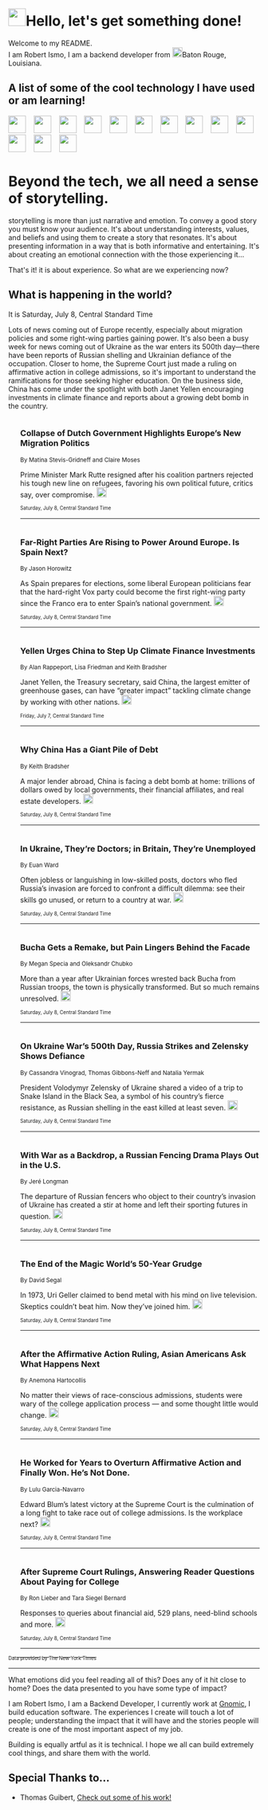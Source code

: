 <h1><img src="https://emojis.slackmojis.com/emojis/images/1643514375/3493/hot-coffee.gif?1643514375" width="35"/>Hello, let's get something done!</h1>

<p>Welcome to my README.<br/>
I am Robert Ismo, I am a backend developer from <img src="https://emojis.slackmojis.com/emojis/images/1638395689/50435/moulin_rouge.png?1638395689" width="20"/>Baton Rouge, Louisiana.</p>
<h2>A list of some of the cool technology I have used or am learning!</h2>
<p>
<img src="https://emojis.slackmojis.com/emojis/images/1643516091/21142/meow_bongotap.gif?1643516091" width="35" alt="">
<img src="https://img.shields.io/badge/Favorite%20Frontend%20Framework-SvelteKit-f83903" alt="">
<img src="https://img.shields.io/badge/Second%20Favorite-Vue-40b581" alt="">
<img src="https://img.shields.io/badge/Most%20Used%20Runtime-Nodejs-78b061" alt="">
<img src="https://emojis.slackmojis.com/emojis/images/1643517416/34482/fire.gif?1643517416" width="35" alt="">
<img src="https://img.shields.io/badge/Javascript%20But%20Better-Typescript-0078ca" alt="">
<img src="https://img.shields.io/badge/Favorite%20Language-Elixir-3e244d" alt="">
<img src="https://img.shields.io/badge/Containerize%20Everything-Docker-6ac9ef" alt="">
<img src="https://emojis.slackmojis.com/emojis/images/1643514596/5999/meow_party.gif?1643514596" width="35" alt="">
<img src="https://img.shields.io/badge/API%20Love%20Language-Graphql-de32a5" alt="">
<img src="https://img.shields.io/badge/Our%20Favorite%20Version%20Controller-Git-e94f33" alt="">
<img src="https://img.shields.io/badge/Favorite%20Database-Redis-d42d1d" alt="">
<img src="https://emojis.slackmojis.com/emojis/images/1643514559/5584/deployparrot.gif?1643514559" width="35" alt="">
<img src="https://img.shields.io/badge/Container%20Interstate-RabbitMQ-f66200" alt="">
<img src="https://img.shields.io/badge/Gotta%20Learn-Kubernetes-316adf" alt="">
<img src="https://img.shields.io/badge/Really%20Mature%20Now-WASM-654fef" alt="">
<img src="https://emojis.slackmojis.com/emojis/images/1666642497/61942/dance_vibe.gif?1666642497" width="35" alt="">
<img src="https://img.shields.io/badge/For%20My%20M1-ARM64-657d96" alt="">
<img src="https://img.shields.io/badge/Loving%20This%20So%20Much-TailwindCSS-17bcb5" alt="">
<img src="https://img.shields.io/badge/Cool%20Build%20Tool-Vite-f9cb24" alt="">
<img src="https://emojis.slackmojis.com/emojis/images/1669231376/62819/working-on-it.gif?1669231376" width="35" alt="">
<img src="https://img.shields.io/badge/Fun%20and%20Easy%20Database-MongoDB-5f8c49" alt="">
<img src="https://img.shields.io/badge/JS%20Life%20Support-NPM-c73737" alt="">
<img src="https://img.shields.io/badge/I%20Liked%20It-DynamoDB-0073b9" alt="">
<img src="https://emojis.slackmojis.com/emojis/images/1643514045/46/question.gif?1643514045" width="35" alt="">
<img src="https://img.shields.io/badge/cool-React-60d6f9" alt="">
<img src="https://img.shields.io/badge/Future%20Big%20Project-Lambda-f37e00" alt="">
<img src="https://img.shields.io/badge/NPM%20But%20Better-PNPM-f1aa07" alt="">
<img src="https://emojis.slackmojis.com/emojis/images/1643514943/9662/fbwow.gif?1643514943" width="35" alt="">
<img src="https://img.shields.io/badge/First%20Language-C-662079" alt="">
<img src="https://img.shields.io/badge/Where%20I%20Deploy%20Frontend-Vercel-000000" alt="">
<img src="https://img.shields.io/badge/Who%20Does%20not%20Want%20an%20App-Swift-f9492a" alt="">
<img src="https://emojis.slackmojis.com/emojis/images/1643514058/151/javascript.png?1643514058" width="35" alt="">
<img src="https://img.shields.io/badge/cool-Python-fbd542" alt="">
<img src="https://img.shields.io/badge/Favorite%20Something-Stripe-656cdc" alt="">
<img src="https://img.shields.io/badge/Of%20Course-HTML5-ed6327" alt="">
<img src="https://emojis.slackmojis.com/emojis/images/1660415405/60731/bomb.gif?1660415405" width="35" alt="">
<img src="https://img.shields.io/badge/hate-CSS-2964ec" alt="">
<img src="https://img.shields.io/badge/Learning-CircleCI-141215" alt="">
<img src="https://img.shields.io/badge/Learning-Rust-fbbb3b" alt="">
<img src="https://emojis.slackmojis.com/emojis/images/1660415397/60712/writing-hand.gif?1660415397" width="35" alt="">
<img src="https://img.shields.io/badge/Dev%20Browser%20of%20Choice-Firefox-cc4e26" alt="">
<img src="https://img.shields.io/badge/Recoverying%20From%20Windows-UNIX-1781e3" alt="">
<img src="https://img.shields.io/badge/LOVE-LogSeq-90c1c2" alt="">
<img src="https://emojis.slackmojis.com/emojis/images/1643514066/223/kirby.gif?1643514066" width="35" alt="">
<img src="https://img.shields.io/badge/Daily%20Driver-MacOS-e6e6e8" alt="">
<img src="https://img.shields.io/badge/Git%20Server-Github-000000" alt="">
<img src="https://img.shields.io/badge/enjoyable-EC2-f17428" alt="">
<img src="https://emojis.slackmojis.com/emojis/images/1643514239/2069/excited.gif?1643514239" width="35" alt="">
</p>
<h1>Beyond the tech, we all need a sense of storytelling.</h1>
<p>storytelling is more than just narrative and emotion. To convey a good story you must know your audience. It's about understanding interests, values, and beliefs and using them to create a story that resonates. It's about presenting information in a way that is both informative and entertaining. It's about creating an emotional connection with the those experiencing it...</p>
<p>That's it! it is about experience. So what are we experiencing now?</p>
<h2>What is happening in the world?</h2>
<p>It is Saturday, July 8, Central Standard Time</p>
<p>
Lots of news coming out of Europe recently, especially about migration policies and some right-wing parties gaining power. It&#39;s also been a busy week for news coming out of Ukraine as the war enters its 500th day—there have been reports of Russian shelling and Ukrainian defiance of the occupation. Closer to home, the Supreme Court just made a ruling on affirmative action in college admissions, so it&#39;s important to understand the ramifications for those seeking higher education. On the business side, China has come under the spotlight with both Janet Yellen encouraging investments in climate finance and reports about a growing debt bomb in the country. </p>
<ol>
<img src="https://img.shields.io/badge/-world-blue" alt="">
<h3>Collapse of Dutch Government Highlights Europe’s New Migration Politics</h3>
<sub>By Matina Stevis-Gridneff and Claire Moses</sub>
<p>Prime Minister Mark Rutte resigned after his coalition partners rejected his tough new line on refugees, favoring his own political future, critics say, over compromise.  <a href="https://nyti.ms/3NLBpNq"><img src="https://developer.nytimes.com/files/poweredby_nytimes_30b.png?v=1583354208352" height="20"></a></p>
<sub><sub>Saturday, July 8, Central Standard Time</sub></sub>
<hr/>
<img src="https://img.shields.io/badge/-world-blue" alt="">
<h3>Far-Right Parties Are Rising to Power Around Europe. Is Spain Next?</h3>
<sub>By Jason Horowitz</sub>
<p>As Spain prepares for elections, some liberal European politicians fear that the hard-right Vox party could become the first right-wing party since the Franco era to enter Spain’s national government.  <a href="https://nyti.ms/3NFisMh"><img src="https://developer.nytimes.com/files/poweredby_nytimes_30b.png?v=1583354208352" height="20"></a></p>
<sub><sub>Saturday, July 8, Central Standard Time</sub></sub>
<hr/>
<img src="https://img.shields.io/badge/-business-blue" alt="">
<h3>Yellen Urges China to Step Up Climate Finance Investments</h3>
<sub>By Alan Rappeport, Lisa Friedman and Keith Bradsher</sub>
<p>Janet Yellen, the Treasury secretary, said China, the largest emitter of greenhouse gases, can have “greater impact” tackling climate change by working with other nations.  <a href="https://nyti.ms/44aAvAW"><img src="https://developer.nytimes.com/files/poweredby_nytimes_30b.png?v=1583354208352" height="20"></a></p>
<sub><sub>Friday, July 7, Central Standard Time</sub></sub>
<hr/>
<img src="https://img.shields.io/badge/-business-blue" alt="">
<h3>Why China Has a Giant Pile of Debt</h3>
<sub>By Keith Bradsher</sub>
<p>A major lender abroad, China is facing a debt bomb at home: trillions of dollars owed by local governments, their financial affiliates, and real estate developers.  <a href="https://nyti.ms/44rgPbQ"><img src="https://developer.nytimes.com/files/poweredby_nytimes_30b.png?v=1583354208352" height="20"></a></p>
<sub><sub>Saturday, July 8, Central Standard Time</sub></sub>
<hr/>
<img src="https://img.shields.io/badge/-world-blue" alt="">
<h3>In Ukraine, They’re Doctors; in Britain, They’re Unemployed</h3>
<sub>By Euan Ward</sub>
<p>Often jobless or languishing in low-skilled posts, doctors who fled Russia’s invasion are forced to confront a difficult dilemma: see their skills go unused, or return to a country at war.  <a href="https://nyti.ms/3JNDx5W"><img src="https://developer.nytimes.com/files/poweredby_nytimes_30b.png?v=1583354208352" height="20"></a></p>
<sub><sub>Saturday, July 8, Central Standard Time</sub></sub>
<hr/>
<img src="https://img.shields.io/badge/-world-blue" alt="">
<h3>Bucha Gets a Remake, but Pain Lingers Behind the Facade</h3>
<sub>By Megan Specia and Oleksandr Chubko</sub>
<p>More than a year after Ukrainian forces wrested back Bucha from Russian troops, the town is physically transformed. But so much remains unresolved.  <a href="https://nyti.ms/44Cfkr9"><img src="https://developer.nytimes.com/files/poweredby_nytimes_30b.png?v=1583354208352" height="20"></a></p>
<sub><sub>Saturday, July 8, Central Standard Time</sub></sub>
<hr/>
<img src="https://img.shields.io/badge/-world-blue" alt="">
<h3>On Ukraine War’s 500th Day, Russia Strikes and Zelensky Shows Defiance</h3>
<sub>By Cassandra Vinograd, Thomas Gibbons-Neff and Natalia Yermak</sub>
<p>President Volodymyr Zelensky of Ukraine shared a video of a trip to Snake Island in the Black Sea, a symbol of his country’s fierce resistance, as Russian shelling in the east killed at least seven.  <a href="https://nyti.ms/3NIBSQv"><img src="https://developer.nytimes.com/files/poweredby_nytimes_30b.png?v=1583354208352" height="20"></a></p>
<sub><sub>Saturday, July 8, Central Standard Time</sub></sub>
<hr/>
<img src="https://img.shields.io/badge/-sports-blue" alt="">
<h3>With War as a Backdrop, a Russian Fencing Drama Plays Out in the U.S.</h3>
<sub>By Jeré Longman</sub>
<p>The departure of Russian fencers who object to their country’s invasion of Ukraine has created a stir at home and left their sporting futures in question.  <a href="https://nyti.ms/44eDEQp"><img src="https://developer.nytimes.com/files/poweredby_nytimes_30b.png?v=1583354208352" height="20"></a></p>
<sub><sub>Saturday, July 8, Central Standard Time</sub></sub>
<hr/>
<img src="https://img.shields.io/badge/-business-blue" alt="">
<h3>The End of the Magic World’s 50-Year Grudge</h3>
<sub>By David Segal</sub>
<p>In 1973, Uri Geller claimed to bend metal with his mind on live television. Skeptics couldn’t beat him. Now they’ve joined him.  <a href="https://nyti.ms/44CfgaT"><img src="https://developer.nytimes.com/files/poweredby_nytimes_30b.png?v=1583354208352" height="20"></a></p>
<sub><sub>Saturday, July 8, Central Standard Time</sub></sub>
<hr/>
<img src="https://img.shields.io/badge/-us-blue" alt="">
<h3>After the Affirmative Action Ruling, Asian Americans Ask What Happens Next</h3>
<sub>By Anemona Hartocollis</sub>
<p>No matter their views of race-conscious admissions, students were wary of the college application process — and some thought little would change.  <a href="https://nyti.ms/46GGak0"><img src="https://developer.nytimes.com/files/poweredby_nytimes_30b.png?v=1583354208352" height="20"></a></p>
<sub><sub>Saturday, July 8, Central Standard Time</sub></sub>
<hr/>
<img src="https://img.shields.io/badge/-us-blue" alt="">
<h3>He Worked for Years to Overturn Affirmative Action and Finally Won. He’s Not Done.</h3>
<sub>By Lulu Garcia-Navarro</sub>
<p>Edward Blum’s latest victory at the Supreme Court is the culmination of a long fight to take race out of college admissions. Is the workplace next?  <a href="https://nyti.ms/44fFH6G"><img src="https://developer.nytimes.com/files/poweredby_nytimes_30b.png?v=1583354208352" height="20"></a></p>
<sub><sub>Saturday, July 8, Central Standard Time</sub></sub>
<hr/>
<img src="https://img.shields.io/badge/-business-blue" alt="">
<h3>After Supreme Court Rulings, Answering Reader Questions About Paying for College</h3>
<sub>By Ron Lieber and Tara Siegel Bernard</sub>
<p>Responses to queries about financial aid, 529 plans, need-blind schools and more.  <a href="https://nyti.ms/3NImd3t"><img src="https://developer.nytimes.com/files/poweredby_nytimes_30b.png?v=1583354208352" height="20"></a></p>
<sub><sub>Saturday, July 8, Central Standard Time</sub></sub>
<hr/>
</ol>
<a href="https://developer.nytimes.com"><sub><sub>Data provided by The New York Times</sub></sub></a>
<hr/>
<p>What emotions did you feel reading all of this? Does any of it hit close to home? Does the data presented to you have some type of impact?</p>
<p>I am Robert Ismo, I am a Backend Developer, I currently work at <a href="https://gnomic.education/">Gnomic</a>, I build education software. The experiences I create will touch a lot of people; understanding the impact that it will have and the stories people will create is one of the most important aspect of my job.</p>
<p>Building is equally artful as it is technical. I hope we all can build extremely cool things, and share them with the world.</p>
<h2>Special Thanks to...</h2>
<ul>
<li>Thomas Guibert, <a href="https://github.com/thmsgbrt/thmsgbrt">Check out some of his work!</a></li>
</ul>